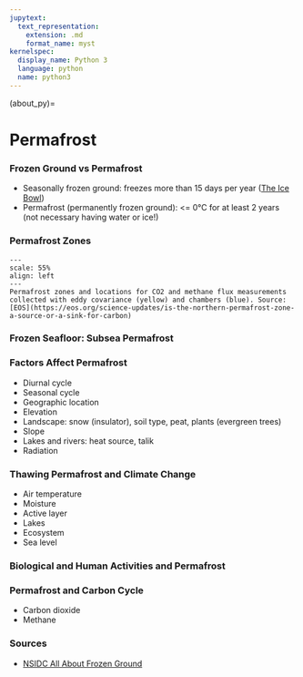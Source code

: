 ```yaml
---
jupytext:
  text_representation:
    extension: .md
    format_name: myst
kernelspec:
  display_name: Python 3
  language: python
  name: python3
---
```


(about_py)=

# Permafrost

### Frozen Ground vs Permafrost

- Seasonally frozen ground: freezes more than 15 days per year ([The Ice Bowl](https://www.youtube.com/watch?v=8apXOwq5Nwg))
- Permafrost (permanently frozen ground): <= 0°C for at least 2 years (not necessary having water or ice!)

### Permafrost Zones

```{figure} /_static/lecture_specific/figures/permafrost_map.png
---
scale: 55%
align: left
---
Permafrost zones and locations for CO2 and methane flux measurements collected with eddy covariance (yellow) and chambers (blue). Source: [EOS](https://eos.org/science-updates/is-the-northern-permafrost-zone-a-source-or-a-sink-for-carbon)
```

### Frozen Seafloor: Subsea Permafrost

### Factors Affect Permafrost

- Diurnal cycle
- Seasonal cycle
- Geographic location
- Elevation
- Landscape: snow (insulator), soil type, peat, plants (evergreen trees)
- Slope
- Lakes and rivers: heat source, talik
- Radiation

### Thawing Permafrost and Climate Change

- Air temperature
- Moisture
- Active layer
- Lakes
- Ecosystem
- Sea level

### Biological and Human Activities and Permafrost

### Permafrost and Carbon Cycle

- Carbon dioxide
- Methane

### Sources

- [NSIDC All About Frozen Ground](https://nsidc.org/cryosphere/frozenground/index.html)



